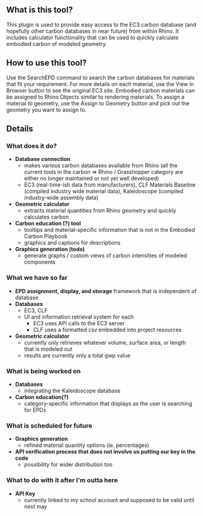 ## What is this tool?

This plugin is used to provide easy access to the EC3 carbon database (and hopefully other carbon databases in near future) from within Rhino. It includes calculator functionality that can be used to quickly calculate embodied carbon of modeled geometry.

## How to use this tool?

Use the SearchEPD command to search the carbon databases for materials that fit your requirement. For more details on each material, use the View in Browser button to see the original EC3 site. Embodied carbon materials can be assigned to Rhino Objects similar to rendering materials. To assign a material to geometry, use the Assign to Geometry button and pick out the geometry you want to assign to.

## Details

### What does it do?
- __Database connection__
  - makes various carbon databases available from Rhino (all the current tools in the carbon => Rhino / Grasshopper category are either no longer maintained or not yet well developed)
  - EC3 (real-time-ish data from manufacturers), CLF Materials Baseline (compiled industry wide material data), Kaleidoscope (compiled industry-wide assembly data)
- __Geometric calculator__
  - extracts material quantities from Rhino geometry and quickly calculates carbon
- __Carbon education (?) tool__
  - tooltips and material-specific information that is not in the Embodied Carbon Playbook
  - graphics and captions for descriptions
- __Graphics generation (todo)__
  - generate graphs / custom views of carbon intensities of modeled components

### What we have so far
- __EPD assignment, display, and storage__ framework that is independent of database
- __Databases__
  - EC3, CLF
  - UI and information retrieval system for each
    - EC3 uses API calls to the EC3 server
    - CLF uses a formatted csv embedded into project resources
- __Geometric calculator__
  - currently only retrieves whatever volume, surface area, or length that is modeled out
  - results are currently only a total gwp value

### What is being worked on
- __Databases__
  - integrating the Kaleidoscope database
- __Carbon education(?)__
  - category-specific information that displays as the user is searching for EPDs

### What is scheduled for future
- __Graphics generation__
  - refined material quantity options (ie. percentages)
- __API verification process that does not involve us putting our key in the code__
  - possibility for wider distribution too

### What to do with it after I'm outta here
- __API Key__
  - currently linked to my school account and supposed to be valid until next may
